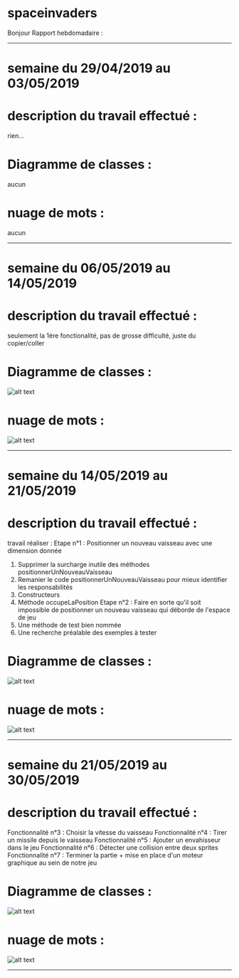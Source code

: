 # spaceinvaders

Bonjour 
Rapport hebdomadaire :

---

# semaine du 29/04/2019  au 03/05/2019
# description du travail effectué :
rien...
# Diagramme de classes :
aucun
# nuage de mots :
aucun

---

# semaine du 06/05/2019  au 14/05/2019
# description du travail effectué :
seulement la 1ére fonctionalité, pas de grosse difficulté, juste du copier/coller
# Diagramme de classes :
![alt text](https://github.com/JulianDesmartin/spaceinvaders/blob/master/image/Capture%20du%202019-05-14%2015-53-03.png)
# nuage de mots :
![alt text](https://github.com/JulianDesmartin/spaceinvaders/blob/master/image/spaceinvaders.png)

---

# semaine du 14/05/2019  au 21/05/2019
# description du travail effectué :

travail réaliser :
Etape n°1 : Positionner un nouveau vaisseau avec une dimension donnée
1. Supprimer la surcharge inutile des méthodes positionnerUnNouveauVaisseau
2. Remanier le code positionnerUnNouveauVaisseau pour mieux identifier les responsabilités
  1. Constructeurs
  2. Méthode occupeLaPosition
Etape n°2 : Faire en sorte qu'il soit impossible de positionner un nouveau vaisseau qui déborde de l'espace de jeu
1. Une méthode de test bien nommée
2. Une recherche préalable des exemples à tester


# Diagramme de classes :
![alt text](https://github.com/JulianDesmartin/spaceinvaders/blob/master/image/Capture2.PNG)
# nuage de mots :
![alt text](https://github.com/JulianDesmartin/spaceinvaders/blob/master/image/spaceinvaders2.png)

---

# semaine du 21/05/2019  au 30/05/2019
# description du travail effectué :

Fonctionnalité n°3 : Choisir la vitesse du vaisseau
Fonctionnalité n°4 : Tirer un missile depuis le vaisseau
Fonctionnalité n°5 : Ajouter un envahisseur dans le jeu
Fonctionnalité n°6 : Détecter une collision entre deux sprites
Fonctionnalité n°7 : Terminer la partie
+
mise en place d'un moteur graphique au sein de notre jeu

# Diagramme de classes :
![alt text](https://github.com/JulianDesmartin/spaceinvaders/blob/master/image/Capture3.PNG)
# nuage de mots :
![alt text](https://github.com/JulianDesmartin/spaceinvaders/blob/master/image/spaceinvaders3.png)

---
